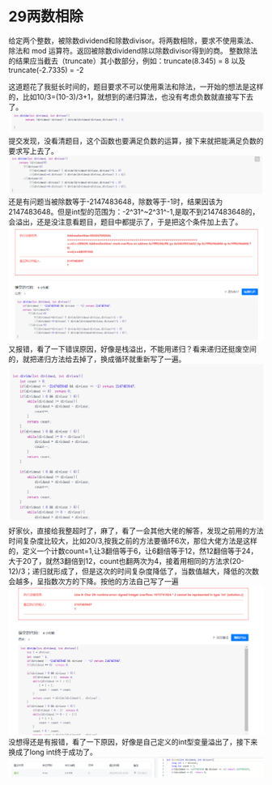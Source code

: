 # 29两数相除
给定两个整数，被除数dividend和除数divisor。将两数相除，要求不使用乘法、除法和 mod 运算符。返回被除数dividend除以除数divisor得到的商。
整数除法的结果应当截去（truncate）其小数部分，例如：truncate(8.345) = 8 以及 truncate(-2.7335) = -2

这道题花了我挺长时间的，题目要求不可以使用乘法和除法，一开始的想法是这样的，比如10/3=(10-3)/3+1，就想到的递归算法，也没有考虑负数就直接写下去了。
![](img/2022-01-25-23-45-07.png)
提交发现，没看清题目，这个函数也要满足负数的运算，接下来就把能满足负数的要求写上去了。![](img/2022-01-25-23-48-54.png)
还是有问题当被除数等于-2147483648，除数等于-1时，结果因该为2147483648。但是int型的范围为：-2^31^~2^31^-1,是取不到2147483648的，会溢出，还是没注意看题目，题目中都提示了，于是把这个条件加上去了。
![](img/2022-01-26-00-00-01.png)
又报错，看了一下错误原因，好像是栈溢出，不能用递归？看来递归还挺废空间的，就把递归方法给去掉了，换成循环就重新写了一遍。
![](img/2022-01-26-00-03-38.png)
好家伙，直接给我整超时了，麻了，看了一会其他大佬的解答，发现之前用的方法时间复杂度比较大，比如20/3,按我之前的方法要循环6次，那位大佬方法是这样的，定义一个计数count=1,让3翻倍等于6，让6翻倍等于12，然12翻倍等于24，大于20了，就然3翻倍到12，count也翻两次为4，接着用相同的方法求(20-12)/3；递归就形成了，但是这次的时间复杂度降低了，当数值越大，降低的次数会越多，呈指数次方的下降。按他的方法自己写了一遍
![](img/2022-01-26-00-21-42.png)
没想得还是有报错，看了一下原因，好像是自己定义的int型变量溢出了，接下来换成了long int终于成功了。
![](img/2022-01-26-00-24-37.png)